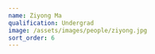 ```yaml
---
name: Ziyong Ma
qualification: Undergrad
image: /assets/images/people/ziyong.jpg
sort_order: 6
---
```

